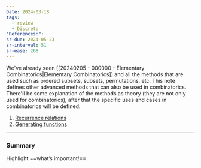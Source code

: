 ```yaml
---
Date: 2024-03-18
tags:
  - review
  - Discrete
"References:":
sr-due: 2024-05-23
sr-interval: 51
sr-ease: 268
---
```

We've already seen [[20240205 - 000000 - Elementary Combinatorics|Elementary Combinatorics]] and all the methods that are used such as ordered subsets, subsets, permutations, etc. This note defines other advanced methods that can also be used in combinatorics. There'll be some explanation of the methods as theory (they are not only used for combinatorics), after that the specific uses and cases in combinatorics will be defined. 

1. [Recurrence relations](Recurrence%20relations.md)
2. [Generating functions](Generating%20functions.md)


---
### Summary
Highlight ==what’s important!==
